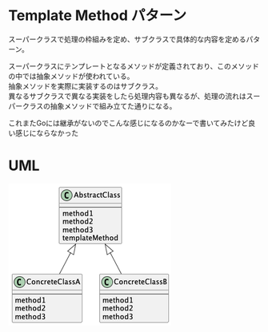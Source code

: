 
# Template Method パターン
スーパークラスで処理の枠組みを定め、サブクラスで具体的な内容を定めるパターン。

スーパークラスにテンプレートとなるメソッドが定義されており、このメソッドの中では抽象メソッドが使われている。  
抽象メソッドを実際に実装するのはサブクラス。  
異なるサブクラスで異なる実装をしたら処理内容も異なるが、処理の流れはスーパークラスの抽象メソッドで組み立てた通りになる。

これまたGoには継承がないのでこんな感じになるのかなーで書いてみたけど良い感じにならなかった

# UML

![Iterator UML](out/uml/templatemethod.png)
